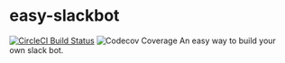 # easy-slackbot
[![CircleCI Build Status](https://img.shields.io/circleci/project/github/yusaka39/easy-slackbot/master.svg)](https://circleci.com/gh/yusaka39/easy-slackbot)
![Codecov Coverage](https://img.shields.io/codecov/c/github/yusaka39/easy-slackbot/master.svg)
An easy way to build your own slack bot.
